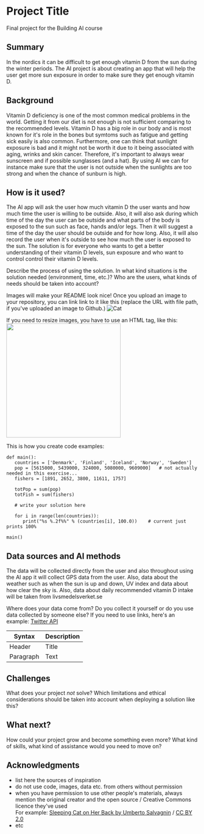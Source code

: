 <!-- This is the markdown template for the final project of the Building AI course, 
created by Reaktor Innovations and University of Helsinki. 
Copy the template, paste it to your GitHub README and edit! -->

# Project Title

Final project for the Building AI course

## Summary
In the nordics it can be difficult to get enough vitamin D from the sun during the winter periods. The AI project is about creating an app that will help the user get more sun exposure in order to make sure they get enough vitamin D. 

## Background

Vitamin D deficiency is one of the most common medical problems in the world. Getting it from our diet is not enough is not sufficient comparing to the recommended levels. Vitamin D has a big role in our body and is most known for it's role in the bones but symtoms such as fatigue and getting sick easily is also common. Furthermore, one can think that sunlight exposure is bad and it might not be worth it due to it being associated with aging, wrinks and skin cancer. Therefore, it's important to always wear sunscreen and if possible sunglasses (and a hat). By using AI we can for instance make sure that the user is not outside when the sunlights are too strong and when the chance of sunburn is high.

## How is it used?

The AI app will ask the user how much vitamin D the user wants and how much time the user is willing to be outside. Also, it will also ask during which time of the day the user can be outside and what parts of the body is exposed to the sun such as face, hands and/or legs. Then it will suggest a time of the day the user should be outside and for how long. Also, it will also record the user when it's outside to see how much the user is exposed to the sun. The solution is for everyone who wants to get a better understanding of their vitamin D levels, sun exposure and who want to control control their vitamin D levels.

Describe the process of using the solution. In what kind situations is the solution needed (environment, time, etc.)? Who are the users, what kinds of needs should be taken into account?

Images will make your README look nice!
Once you upload an image to your repository, you can link link to it like this (replace the URL with file path, if you've uploaded an image to Github.)
![Cat](https://upload.wikimedia.org/wikipedia/commons/5/5e/Sleeping_cat_on_her_back.jpg)

If you need to resize images, you have to use an HTML tag, like this:
<img src="https://upload.wikimedia.org/wikipedia/commons/5/5e/Sleeping_cat_on_her_back.jpg" width="300">

This is how you create code examples:
```
def main():
   countries = ['Denmark', 'Finland', 'Iceland', 'Norway', 'Sweden']
   pop = [5615000, 5439000, 324000, 5080000, 9609000]   # not actually needed in this exercise...
   fishers = [1891, 2652, 3800, 11611, 1757]

   totPop = sum(pop)
   totFish = sum(fishers)

   # write your solution here

   for i in range(len(countries)):
      print("%s %.2f%%" % (countries[i], 100.0))    # current just prints 100%

main()
```


## Data sources and AI methods
The data will be collected directly from the user and also throughout using the AI app it will collect GPS data from the user. Also, data about the weather such as when the sun is up and down, UV index and data about how clear the sky is. Also, data about daily recommended vitamin D intake will be taken from livsmedelsverket.se


Where does your data come from? Do you collect it yourself or do you use data collected by someone else?
If you need to use links, here's an example:
[Twitter API](https://developer.twitter.com/en/docs)

| Syntax      | Description |
| ----------- | ----------- |
| Header      | Title       |
| Paragraph   | Text        |

## Challenges

What does your project _not_ solve? Which limitations and ethical considerations should be taken into account when deploying a solution like this?

## What next?

How could your project grow and become something even more? What kind of skills, what kind of assistance would you  need to move on? 


## Acknowledgments

* list here the sources of inspiration 
* do not use code, images, data etc. from others without permission
* when you have permission to use other people's materials, always mention the original creator and the open source / Creative Commons licence they've used
  <br>For example: [Sleeping Cat on Her Back by Umberto Salvagnin](https://commons.wikimedia.org/wiki/File:Sleeping_cat_on_her_back.jpg#filelinks) / [CC BY 2.0](https://creativecommons.org/licenses/by/2.0)
* etc

